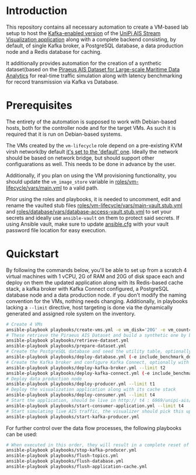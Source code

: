 # Introduction
This repository contains all necessary automation to create a VM-based lab setup to host the [Kafka-enabled version](https://github.com/nksegos/unipi-ais) of the [UniPi AIS Stream Visualization application](https://www.datastories.org/univ-piraeus-ais-stream-visualization/) along with a complete backend consisting, by default, 
of single Kafka broker, a PostgreSQL database, a data production node and a Redis database for caching.

It additionally provides automation for the creation of a synthetic dataset(based on the [Piraeus AIS Dataset for Large-scale Maritime Data Analytics](https://zenodo.org/records/6323416#.YnDqkC8RrAA) for real-time traffic simulation along with latency benchmarking for record transmission via Kafka vs Database.

# Prerequisites
The entirety of the automation is supposed to work with Debian-based hosts, both for the controller node and for the target VMs. As such it is required that it is run on Debian-based systems.

The VMs created by the `vm-lifecycle` role depend on a pre-existing KVM virsh network(by default [it's set to the 'default' one](roles/vm-lifecycle/vars/main.yml#L10). Ideally the network should be based on network bridge, but should support other configuarations as well. This needs to be done in advance by the user.

Additionally, if you plan on using the VM provisioning functionality, you should update the `vm_image_store` variable in [roles/vm-lifecycle/vars/main.yml](roles/vm-lifecycle/vars/main.yml#L8) to a valid path.

Prior using the roles and playbooks, it is needed to uncomment, edit and rename the vaulted stub files [roles/vm-lifecycle/vars/main-vault.stub.yml](roles/vm-lifecycle/vars/main-vault.stub.yml) and [roles/database/vars/database-access-vault.stub.yml](roles/database/vars/database-access-vault.stub.yml) to set your 
secrets and ideally use `ansible-vault` on them to protect said secrets. If using Ansible vault, make sure to update [ansible.cfg](ansible.cfg) with your vault password file location for easy execution.

# Quickstart

By following the commands below, you'll be able to set up from a scratch 4 virtual machines with 1 vCPU, 2G of RAM and 20G of disk space each and deploy on them the updated application along with its Redis-based cache stack, a kafka broker with Kafka Connect configured, a PostgreSQL database node and a data production node.
if you don't modify the naming convention for the VMs, nothing needs changing. Additionally, in playbooks lacking a `--limit` directive, host targeting is done via the dynamically generated and assigned role system on the inventory.

```bash
# Create 4 VMs
ansible-playbook playbooks/create-vms.yml -e vm_disk='20G' -e vm_count=4 --ask-become-pass 
# These retrieve the Piraeus AIS Dataset and build a synthetic one by blending kinematic and static data, but take a lot of time and storage space, you can skip them as 3 sample enriched datasets are already present in the repo
ansible-playbook playbooks/retrieve-dataset.yml 
ansible-playbook playbooks/prepare-dataset.yml
# Create the PostgreSQL database and seed the utility table, optionally include the benchmarking schema
ansible-playbook playbooks/deploy-database.yml (-e include_benchmark_ddl=true) --limit t3
# Create the Kafka broker and configure Kafka Connect, optionally with support for the benchmarking schema
ansible-playbook playbooks/deploy-kafka-broker.yml --limit t2
ansible-playbook playbooks/deploy-kafka-connect.yml (-e include_benchmark_connectors=true) --limit t2
# Deploy data production node
ansible-playbook playbooks/deploy-producer.yml --limit t1
# Deploy the visualization application along with its cache stack
ansible-playbook playbooks/deploy-consumer.yml --limit t4
# Start the application, should be live in http:// t4 : 6969/unipi-ais/unipi-ais
ansible-playbook playbooks/start-consumer-application.yml --limit t4
# Start simulating live AIS traffic, the visualizer should pick this up immediately
ansible-playbook playbooks/start-kafka-producer.yml 
```

For further control over the data flow processes, the following playbooks can be used:
```bash
# When executed in this order, they will result in a complete reset of the data flow, allowing to restart data production afterwards with no conflicts. NOTE: A refresh on visualization page is necessary to re-subsribe to Kafka after the recycling of the topics
ansible-playbook playbooks/stop-kafka-producer.yml 
ansible-playbook playbooks/flush-topics.yml 
ansible-playbook playbooks/flush-database.yml 
ansible-playbook playbooks/flush-application-cache.yml 
```

